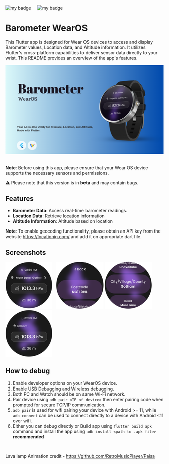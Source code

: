 ![my badge](https://img.shields.io/badge/Made%20with-Flutter-blue?style=for-the-badge&logo=flutter)  &nbsp;  &nbsp; ![my badge](https://img.shields.io/github/last-commit/Krishak15/Barometer-WearOS/main?style=for-the-badge) 
&nbsp;

# Barometer WearOS

This Flutter app is designed for Wear OS devices to access and display Barometer values, Location data, and Altitude information. It utilizes Flutter's cross-platform capabilities to deliver sensor data directly to your wrist. This README provides an overview of the app's features.
&nbsp;
<div id="image-container">
  <img src="screenshots/Barometer.png" alt="Poster">
</div>
&nbsp;
&nbsp;

**Note**: Before using this app, please ensure that your Wear OS device supports the necessary sensors and permissions.

⚠️ Please note that this version is in **beta** and may contain bugs.
&nbsp;
## Features

- **Barometer Data**: Access real-time barometer readings.
- **Location Data**: Retrieve location information
- **Altitude Information**: Altitude based on location

**Note**: To enable geocoding functionality, please obtain an API key from the website https://locationiq.com/ and add it on appropriate dart file.

## Screenshots

<img src="screenshots/img1.png" width="150"/> &nbsp; <img src="screenshots/img2.png" width="150"/> 
<img src="screenshots/img3.png" width="150"/> &nbsp; <img src="screenshots/img4.png" width="150"/> 

## How to debug

1) Enable developer options on your WearOS device.
2) Enable USB Debugging and Wireless debugging.
3) Both PC and Watch should be on same Wi-Fi network.
4) Pair device using ```adb pair <IP of device>``` then enter pairing code when prompted for secure TCP/IP communication.
5) ```adb pair``` is used for wifi pairing your device with Android >= 11, while ```adb connect``` can be used to connect directly to a device with Android <11 over wifi.
6) Either you can debug directly or Build app using ```flutter build apk``` command and install the app using ```adb install <path to .apk file>``` **recommended**

   
   

  
&nbsp;
&nbsp;

Lava lamp Animation credit - https://github.com/RetroMusicPlayer/Paisa


